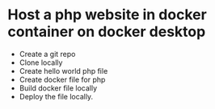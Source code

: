 # Host a php website in docker container on docker desktop

- Create a git repo
- Clone locally
- Create hello world php file
- Create docker file for php 
- Build docker file locally
- Deploy the file locally.